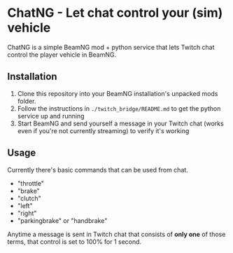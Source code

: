 # ChatNG - Let chat control your (sim) vehicle

ChatNG is a simple BeamNG mod + python service that lets Twitch chat control the player vehicle in BeamNG.

## Installation

1. Clone this repository into your BeamNG installation's unpacked mods folder.
2. Follow the instructions in `./twitch_bridge/README.md` to get the python service up and running
3. Start BeamNG and send yourself a message in your Twitch chat (works even if you're not currently streaming) to verify it's working

## Usage

Currently there's basic commands that can be used from chat.

- "throttle"
- "brake"
- "clutch"
- "left"
- "right"
- "parkingbrake" or "handbrake"

Anytime a message is sent in Twitch chat that consists of **only one** of those terms, that control is set to 100% for 1 second.
